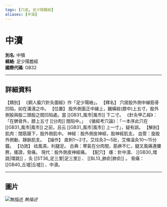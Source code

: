 ```yaml
---
tags: [穴道, 足少陽膽經]
aliases: [中瀆]
---
```


# 中瀆

**別名**: 中犢  
**經絡**: 足少陽膽經  
**國際代碼**: GB32  

---

## 詳細資料
【類別】
《銅人腧穴針灸圖經》作「足少陽絡」。
【釋名】
穴居股外側中線筋骨凹陷，如在溝瀆之中。
【位置】
股外側面正中線上，膕橫紋(膝中)上五寸，股外側股與股二頭股之間凹陷處。當 [[GB31_風市|風市]] 下二寸。
《針灸甲乙經》：「在髀骨外，膝上五寸 [[分肉]] 間陷中。」
《循經考穴論》：「一本序此穴在 [[GB31_風市|風市]] 之前，且云 [[GB31_風市|風市]] 上一寸」，疑有誤。
【解剖】
肌肉：闊筋膜下，股外側肌中。
神經：股外側皮神經，股神經肌支。
血管：旋股外側動、靜脈肌支。
【操作】
直刺1～2寸。艾炷灸3～5壯，艾條溫灸10～15分鐘。
【功效】
祛風濕，利腿足。
古典：寒氣在分肉間，筋痹不仁，腿叉風痛連腰胯，痿證，脅痛。
現代：股外側皮神經痛。
【配穴】
痿：針中瀆、 [[GB30_環跳|環跳]] ，灸 [[ST36_足三里|足三里]] 、 [[BL13_肺俞|肺俞]] 。
脅痛： [[GB40_丘墟|丘墟]] 、中瀆。

---

## 圖片
![無描述](https://yibian.hopto.org/pic/acu/norm/11/zhongdou(j&a).jpg)
_無描述_

